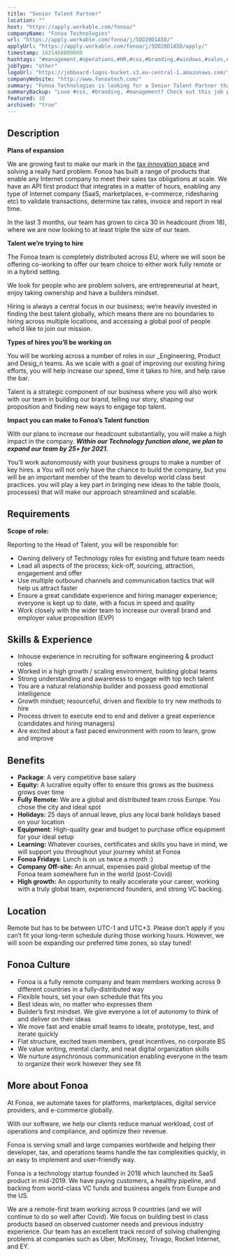 ```yaml
---
title: "Senior Talent Partner"
location: ""
host: "https://apply.workable.com/fonoa/"
companyName: "Fonoa Technologies"
url: "https://apply.workable.com/fonoa/j/5DD20D1A5D/"
applyUrl: "https://apply.workable.com/fonoa/j/5DD20D1A5D/apply/"
timestamp: 1621468800000
hashtags: "#management,#operations,#HR,#css,#branding,#windows,#sales,#office,#optimization"
jobType: "other"
logoUrl: "https://jobboard-logos-bucket.s3.eu-central-1.amazonaws.com/fonoa-technologies"
companyWebsite: "http://www.fonoatech.com/"
summary: "Fonoa Technologies is looking for a Senior Talent Partner that has experience in: ##management, #operations, #HR."
summaryBackup: "Love #css, #branding, #management? Check out this job post!"
featured: 10
archived: "true"
---
```


## Description

**Plans of expansion**

We are growing fast to make our mark in the [tax innovation space](https://techcrunch.com/2021/03/18/no-taxation-without-innovation-the-rise-of-tax-startups/) and solving a really hard problem. Fonoa has built a range of products that enable any Internet company to meet their sales tax obligations at scale. We have an API first product that integrates in a matter of hours, enabling any type of Internet company (SaaS, marketplaces, e-commerce, ridesharing etc) to validate transactions, determine tax rates, invoice and report in real time.

In the last 3 months, our team has grown to circa 30 in headcount (from 18), where we are now looking to at least triple the size of our team.

**Talent we’re trying to hire**

The Fonoa team is completely distributed across EU, where we will soon be offering co-working to offer our team choice to either work fully remote or in a hybrid setting.

We look for people who are problem solvers, are entrepreneurial at heart, enjoy taking ownership and have a builders mindset.

Hiring is always a central focus in our business; we’re heavily invested in finding the best talent globally, which means there are no boundaries to hiring across multiple locations, and accessing a global pool of people who’d like to join our mission.

**Types of hires you’ll be working on**

You will be working across a number of roles in our _Engineering, Product and Desig_n teams. As we scale with a goal of improving our existing hiring efforts, you will help increase our speed, time it takes to hire, and help raise the bar.

Talent is a strategic component of our business where you will also work with our team in building our brand, telling our story, shaping our proposition and finding new ways to engage top talent.

**Impact you can make to Fonoa’s Talent function**

With our plans to increase our headcount substantially, you will make a high impact in the company. _**Within our Technology function alone, we plan to expand our team by 25+ for 2021.**_

You’ll work autonomously with your business groups to make a number of key hires. a You will not only have the chance to build the company, but you will be an important member of the team to develop world class best practices. you will play a key part in bringing new ideas to the table (tools, processes) that will make our approach streamlined and scalable.

## Requirements

**Scope of role:**

Reporting to the Head of Talent, you will be responsible for:

*   Owning delivery of Technology roles for existing and future team needs
*   Lead all aspects of the process; kick-off, sourcing, attraction, engagement and offer
*   Use multiple outbound channels and communication tactics that will help us attract faster
*   Ensure a great candidate experience and hiring manager experience; everyone is kept up to date, with a focus in speed and quality
*   Work closely with the wider team to increase our overall brand and employer value proposition (EVP)

## Skills & Experience

*   Inhouse experience in recruiting for software engineering & product roles
*   Worked in a high growth / scaling environment, building global teams
*   Strong understanding and awareness to engage with top tech talent
*   You are a natural relationship builder and possess good emotional intelligence
*   Growth mindset; resourceful, driven and flexible to try new methods to hire
*   Process driven to execute end to end and deliver a great experience (candidates and hiring managers)
*   Are excited about a fast paced environment with room to learn, grow and improve

## Benefits

*   **Package**: A very competitive base salary
*   **Equity:** A lucrative equity offer to ensure this grows as the business grows over time
*   **Fully Remote:** We are a global and distributed team cross Europe. You chose the city and ideal spot
*   **Holidays:** 25 days of annual leave, plus any local bank holidays based on your location
*   **Equipment**: High-quality gear and budget to purchase office equipment for your ideal setup
*   **Learning:** Whatever courses, certificates and skills you have in mind, we will support you throughout your journey whilst at Fonoa
*   **Fonoa Fridays**: Lunch is on us twice a month :)
*   **Company Off-site:** An annual, expenses paid global meetup of the Fonoa team somewhere fun in the world (post-Covid)
*   **High growth:** An opportunity to really accelerate your career, working with a truly global team, experienced founders, and strong VC backing.

## Location

Remote but has to be between UTC-1 and UTC+3. Please don’t apply if you can’t fit your long-term schedule during those working hours. However, we will soon be expanding our preferred time zones, so stay tuned!

## Fonoa Culture

*   Fonoa is a fully remote company and team members working across 9 different countries in a fully-distributed way
*   Flexible hours, set your own schedule that fits you
*   Best ideas win, no matter who expresses them
*   Builder’s first mindset. We give everyone a lot of autonomy to think of and deliver on their ideas
*   We move fast and enable small teams to ideate, prototype, test, and iterate quickly
*   Flat structure, excited team members, great incentives, no corporate BS
*   We value writing, mental clarity, and neat digital organization skills
*   We nurture asynchronous communication enabling everyone in the team to organize their work however they see fit

## More about Fonoa

At Fonoa, we automate taxes for platforms, marketplaces, digital service providers, and e-commerce globally.

With our software, we help our clients reduce manual workload, cost of operations and compliance, and optimize their revenue.

Fonoa is serving small and large companies worldwide and helping their developer, tax, and operations teams handle the tax complexities quickly, in an easy to implement and user-friendly way.

Fonoa is a technology startup founded in 2018 which launched its SaaS product in mid-2019. We have paying customers, a healthy pipeline, and backing from world-class VC funds and business angels from Europe and the US.

We are a remote-first team working across 9 countries (and we will continue to do so well after Covid). We focus on building best in class products based on observed customer needs and previous industry experience. Our team has an excellent track record of solving challenging problems at companies such as Uber, McKinsey, Trivago, Rocket Internet, and EY.
